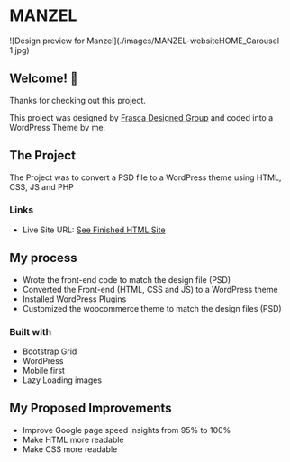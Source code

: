 # MANZEL


![Design preview for Manzel](./images/MANZEL-websiteHOME_Carousel 1.jpg)


## Welcome! 👋

Thanks for checking out this project.

This project was designed by [Frasca Designed Group](http://frascadesigngroup.com/) and coded into a WordPress Theme by me.



## The Project

The Project was to convert a PSD file to a WordPress theme using HTML, CSS, JS and PHP



### Links

- Live Site URL: [See Finished HTML Site](https://mos-zaid.github.io/manzel/index.html)




## My process

- Wrote the front-end code to match the design file (PSD)
- Converted the Front-end (HTML, CSS and JS) to a WordPress theme
- Installed WordPress Plugins
- Customized the woocommerce theme to match the design files (PSD)

### Built with

- Bootstrap Grid
- WordPress
- Mobile first
- Lazy Loading images



## My Proposed Improvements
- Improve Google page speed insights from 95% to 100%
- Make HTML more readable
- Make CSS more readable
